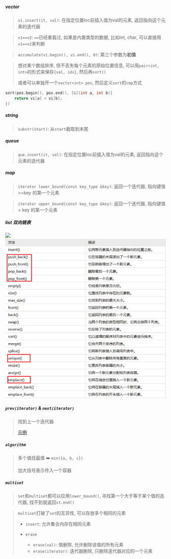 ##### vector
> `vi.insert(it, val)`: 在指定位置loc前插入值为val的元素, 返回指向这个元素的迭代器

> `v1==v2`: `==`已经重载过, 如果是内置类型的数据, 比如int, char, 可以直接用`v1==v2`来判断

> `accumulate(vi.begin(), vi.end(), 0)`: 第三个参数为**初值**

> 想对某个数组排序, 但不丢失每个元素的原始位置信息, 可以用`pair<int, int>`的形式来保存`{val, idx}`, 然后再`sort()`
> 
> 或者可以单独开一个`vector<int> pos`, 然后定义`sort`的`cmp`方式
```CPP
sort(pos.begin(), pos.end(), [&](int a, int b){
    return vi[a] < vi[b];
})
```

##### string
> `substr(start)`: 从`start`截取到末尾


##### queue
> `que.insert(it, val)`: 在指定位置loc前插入值为val的元素, 返回指向这个元素的迭代器


##### map
> `iterator lower_bound(const key_type &key)`: 返回一个迭代器, 指向键值 >=key 的第一个元素

> `iterator upper_bound(const key_type &key)`: 返回一个迭代器, 指向键值 > key 的第一个元素


##### list 双向链表

<img src="https://img2018.cnblogs.com/blog/1169804/201903/1169804-20190310232157215-1540369555.png">

<img src="/appendix/list.png">


##### `prev(iterator)` & `next(iterator)`

> 找到上一个迭代器
> 
> [示例](https://leetcode.cn/problems/design-a-text-editor/solution/lian-biao-mo-ni-pythonjavacgo-by-endless-egw4/)


##### `algorithm`

> 多个值找最值 ➡️ `min({a, b, c})`
>
> 加大括号表示传入一个容器


##### `multiset`

>`set`和`multiset`都可以应用`lower_bound()`, 寻找第一个大于等于某个值的迭代器, 找不到就返回`st.end()`

> `multiset`打破了`set`的互异性, 可以存放多个相同的元素
> 
> - `insert`: 允许集合内存在相同元素
> 
> - `erase`
>   - `erase(val)`: 值删除, 允许删除该值的所有元素
>   - `erase(iterator)`: 迭代器删除, 只删除迭代器对应的一个元素